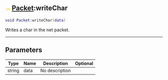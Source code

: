 ## ![shared](../../.gitbook/assets/shared.png) [Packet](https://iaswiki.rawr.dev/readme/packet):writeChar

```lua
void Packet:writeChar(data)
```

Writes a char in the net packet.

------
## Parameters

| Type   | Name | Description | Optional |
| ------ | ---- | ----------- | -------: |
| string | data | No description |  |

